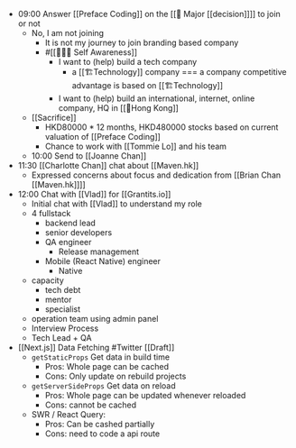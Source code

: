 - 09:00 Answer [[Preface Coding]] on the [[🎯 Major [[decision]]]] to join or not
    - No, I am not joining
        - It is not my journey to join branding based company
        - #[[🧘🏻‍♂️ Self Awareness]]
            - I want to (help) build a tech company
                - a [[🏗️Technology]] company === a company competitive advantage is based on [[🏗️Technology]]
            - I want to (help) build an international, internet, online company, HQ in [[🏴Hong Kong]]
    - [[Sacrifice]]
        - HKD80000 * 12 months, HKD480000 stocks based on current valuation of [[Preface Coding]]
        - Chance to work with [[Tommie Lo]] and his team
    - 10:00 Send to [[Joanne Chan]]
- 11:30 [[Charlotte Chan]] chat about [[Maven.hk]]
    - Expressed concerns about focus and dedication from [[Brian Chan [[Maven.hk]]]]
- 12:00 Chat with [[Vlad]] for [[Grantits.io]]
    - Initial chat with [[Vlad]] to understand my role
    - 4 fullstack
        - backend lead
        - senior developers
        - QA engineer
            - Release management
        - Mobile (React Native) engineer
            - Native 
    - capacity
        - tech debt
        - mentor
        - specialist
    - operation team using admin panel
    - Interview Process
    - Tech Lead + QA
- [[Next.js]] Data Fetching #Twitter [[Draft]]
    - `getStaticProps` Get data in build time
        - Pros: Whole page can be cached
        - Cons: Only update on rebuild projects
    - `getServerSideProps` Get data on reload
        - Pros: Whole page can be updated whenever reloaded
        - Cons: cannot be cached
    - SWR / React Query:
        - Pros: Can be cashed partially
        - Cons: need to code a api route
